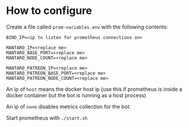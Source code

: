 # How to configure

Create a file called `prom-variables.env` with the following contents:

```
BIND_IP=<ip to listen for prometheus connections on>

MANTARO_IP=<replace me>
MANTARO_BASE_PORT=<replace me>
MANTARO_NODE_COUNT=<replace me>

MANTARO_PATREON_IP=<replace me>
MANTARO_PATREON_BASE_PORT=<replace me>
MANTARO_PATREON_NODE_COUNT=<replace me>
```

An ip of `host` means the docker host ip (use this if prometheus is inside a docker container but the
bot is running as a host process)

An ip of `none` disables metrics collection for the bot.

Start prometheus with `./start.sh`
